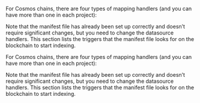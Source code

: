 <!-- #region level2 -->

<!-- @include: ./manifest-intro-levels.md#level2 -->

For Cosmos chains, there are four types of mapping handlers (and you can have more than one in each project):

<!-- @include: ./cosmos-handlers.md -->

Note that the manifest file has already been set up correctly and doesn’t require significant changes, but you need to change the datasource handlers. This section lists the triggers that the manifest file looks for on the blockchain to start indexing.

<!-- #endregion level2 -->

<!-- #region level4 -->

<!-- @include: ./manifest-intro-levels.md#level4 -->

For Cosmos chains, there are four types of mapping handlers (and you can have more than one in each project):

<!-- @include: ./cosmos-handlers.md -->

Note that the manifest file has already been set up correctly and doesn’t require significant changes, but you need to change the datasource handlers. This section lists the triggers that the manifest file looks for on the blockchain to start indexing.

<!-- #endregion level4 -->
